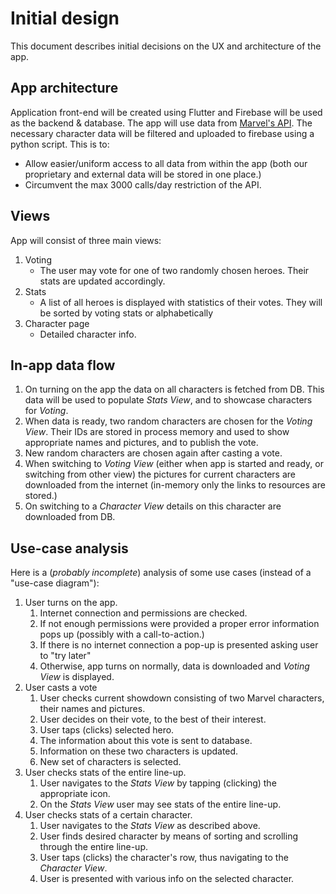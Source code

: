 # Initial design

This document describes initial decisions on the UX and architecture of the app.

## App architecture

Application front-end will be created using Flutter and Firebase will be used as the backend & database.
The app will use data from [Marvel's API](https://developer.marvel.com/). The necessary character data will be filtered and uploaded to firebase using a python script. This is to:

-   Allow easier/uniform access to all data from within the app (both our proprietary and external data will be stored in one place.)
-   Circumvent the max 3000 calls/day restriction of the API.

## Views

App will consist of three main views:

1. Voting
    - The user may vote for one of two randomly chosen heroes. Their stats are updated accordingly.
2. Stats
    - A list of all heroes is displayed with statistics of their votes. They will be sorted by voting stats or alphabetically
3. Character page
    - Detailed character info.

## In-app data flow

1. On turning on the app the data on all characters is fetched from DB. This data will be used to populate _Stats View_, and to showcase characters for _Voting_.
2. When data is ready, two random characters are chosen for the _Voting View_. Their IDs are stored in process memory and used to show appropriate names and pictures, and to publish the vote.
3. New random characters are chosen again after casting a vote.
4. When switching to _Voting View_ (either when app is started and ready, or switching from other view) the pictures for current characters are downloaded from the internet (in-memory only the links to resources are stored.)
5. On switching to a _Character View_ details on this character are downloaded from DB.

## Use-case analysis

Here is a (_probably incomplete_) analysis of some use cases (instead of a "use-case diagram"):

1. User turns on the app.
    1. Internet connection and permissions are checked.
    2. If not enough permissions were provided a proper error information pops up (possibly with a call-to-action.)
    3. If there is no internet connection a pop-up is presented asking user to "try later" 
    4. Otherwise, app turns on normally, data is downloaded and _Voting View_ is displayed.
2. User casts a vote
    1. User checks current showdown consisting of two Marvel characters, their names and pictures.
    2. User decides on their vote, to the best of their interest.
    3. User taps (clicks) selected hero.
    4. The information about this vote is sent to database.
    5. Information on these two characters is updated.
    6. New set of characters is selected.
3. User checks stats of the entire line-up.
    1. User navigates to the _Stats View_ by tapping (clicking) the appropriate icon.
    2. On the _Stats View_ user may see stats of the entire line-up.
4. User checks stats of a certain character.
    1. User navigates to the _Stats View_ as described above.
    2. User finds desired character by means of sorting and scrolling through the entire line-up.
    3. User taps (clicks) the character's row, thus navigating to the _Character View_.
    4. User is presented with various info on the selected character.


